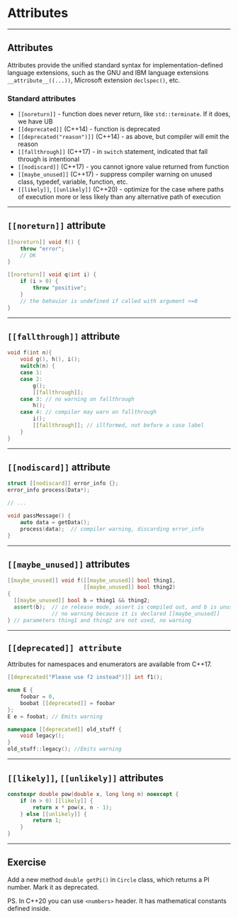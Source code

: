 <!-- .slide: data-background="#111111" -->
# Attributes

___
<!-- .slide: style="font-size: 0.9em" -->

## Attributes

Attributes provide the unified standard syntax for implementation-defined language extensions,
such as the GNU and IBM language extensions `__attribute__((...))`, Microsoft extension `declspec()`, etc.

### Standard attributes
<!-- .element: class="fragment fade-in" -->

* <!-- .element: class="fragment fade-in" --> <code>[[noreturn]]</code> - function does never return, like <code>std::terminate</code>. If it does, we have UB
* <!-- .element: class="fragment fade-in" --> <code>[[deprecated]]</code> (C++14) - function is deprecated
* <!-- .element: class="fragment fade-in" --> <code>[[deprecated("reason")]]</code> (C++14) - as above, but compiler will emit the reason
* <!-- .element: class="fragment fade-in" --> <code>[[fallthrough]]</code> (C++17) - in <code>switch</code> statement, indicated that fall through is intentional
* <!-- .element: class="fragment fade-in" --> <code>[[nodiscard]]</code> (C++17) - you cannot ignore value returned from function
* <!-- .element: class="fragment fade-in" --> <code>[[maybe_unused]]</code> (C++17) - suppress compiler warning on unused class, typedef, variable, function, etc.
* <!-- .element: class="fragment fade-in" --> <code>[[likely]]</code>, <code>[[unlikely]]</code> (C++20) - optimize for the case where paths of execution more or less likely than any alternative path of execution

___

## `[[noreturn]]` attribute

```c++
[[noreturn]] void f() {
    throw "error";
    // OK
}

[[noreturn]] void q(int i) {
    if (i > 0) {
        throw "positive";
    }
    // the behavior is undefined if called with argument <=0
}
```

___

## `[[fallthrough]]` attribute

```c++
void f(int n){
    void g(), h(), i();
    switch(n) {
    case 1:
    case 2:
        g();
        [[fallthrough]];
    case 3: // no warning on fallthrough
        h();
    case 4: // compiler may warn on fallthrough
        i();
        [[fallthrough]]; // illformed, not before a case label
    }
}
```

___

## `[[nodiscard]]` attribute

```c++
struct [[nodiscard]] error_info {};
error_info process(Data*);

// ...

void passMessage() {
    auto data = getData();
    process(data);  // compiler warning, discarding error_info
}
```

___

## `[[maybe_unused]]` attributes

```c++
[[maybe_unused]] void f([[maybe_unused]] bool thing1,
                        [[maybe_unused]] bool thing2)
{
  [[maybe_unused]] bool b = thing1 && thing2;
  assert(b);  // in release mode, assert is compiled out, and b is unused
              // no warning because it is declared [[maybe_unused]]
} // parameters thing1 and thing2 are not used, no warning
```

___

## `[[deprecated]] attribute`

Attributes for namespaces and enumerators are available from C++17.

```c++
[[deprecated("Please use f2 instead")]] int f1();

enum E {
    foobar = 0,
    boobat [[deprecated]] = foobar
};
E e = foobat; // Emits warning

namespace [[deprecated]] old_stuff {
    void legacy();
}
old_stuff::legacy(); //Emits warning
```

___

## `[[likely]]`, `[[unlikely]]` attributes

```c++
constexpr double pow(double x, long long n) noexcept {
    if (n > 0) [[likely]] {
        return x * pow(x, n - 1);
    } else [[unlikely]] {
        return 1;
    }
}
```

___

## Exercise

Add a new method `double getPi()` in `Circle` class, which returns a PI number. Mark it as deprecated.

PS. In C++20 you can use `<numbers>` header. It has mathematical constants defined inside.
